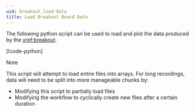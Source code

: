 ```yaml
---
uid: breakout_load-data
title: Load Breakout Board Data
---
```


The following python script can be used to load and plot the data produced by the <xref:breakout>.

[!code-python[](../../../workflows/hardware/breakout/load-breakoutboard.py)]

> [!NOTE]
> This script will attempt to load entire files into arrays. For long recordings, data will need to
> be split into more manageable chunks by:
> - Modifying this script to partially load files
> - Modifying the workflow to cyclically create new files after a certain duration
